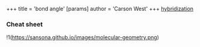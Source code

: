 +++
 title = 'bond angle'
[params]
	author = 'Carson West'
+++
[hybridization](./../hybridization/)

### Cheat sheet
!1(https://sansona.github.io/images/molecular-geometry.png)
